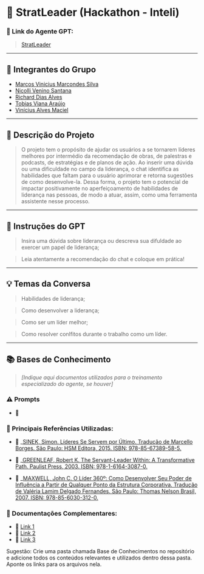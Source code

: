 # 🚀 StratLeader (Hackathon - Inteli) 

### **🔗 Link do Agente GPT:**  
> [StratLeader](https://chatgpt.com/g/g-67992a82d0808191856eeda37f8e7708-stratleader-hackathon-inteli)

---

## **👥 Integrantes do Grupo**  
- [Marcos Vinicius Marcondes Silva](https://www.linkedin.com/in/marcos-vinicius-m-silva/)
- [Nicolli Venino Santana](https://www.linkedin.com/in/nicolli-venino-santana-b84341254/)
- [Richard Dias Alves](http://linkedin.com/in/richarddalves/)
- [Tobias Viana Araújo](https://www.linkedin.com/in/tobias-viana/)
- [Vinícius Alves Maciel](http://www.linkedin.com/in/vinicius-maciel-/)
---

## **📄 Descrição do Projeto**  
> O projeto tem o propósito de ajudar os usuários a se tornarem líderes melhores por intermédio da recomendação de obras, de palestras e podcasts, de estratégias e de planos de ação. Ao inserir uma dúvida ou uma dificuldade no campo da liderança, o chat identifica as habilidades que faltam para o usuário aprimorar e retorna sugestões de como desenvolve-la. Dessa forma, o projeto tem o potencial de impactar positivamente no aperfeiçoamento de habilidades de liderança nas pessoas, de modo a atuar, assim, como uma ferramenta assistente nesse processo.

---

## **🤖 Instruções do GPT** 
> Insira uma dúvida sobre liderança ou descreva sua difuldade ao exercer um papel de liderança;

> Leia atentamente a recomendação do chat e coloque em prática!
---

## **💡 Temas da Conversa** 
> Habilidades de liderança;

> Como desenvolver a liderança;

> Como ser um líder melhor;

> Como resolver conlfitos durante o trabalho como um líder.
---

## **📚 Bases de Conhecimento**  
> _[Indique aqui documentos utilizados para o treinamento especializado do agente, se houver]_
### **⚠️ Prompts**
- 📗 
### **📘 Principais Referências Utilizadas:**  
- 📗 _[SINEK, Simon. Líderes Se Servem por Último. Tradução de Marcello Borges. São Paulo: HSM Editora, 2015. ISBN: 978-85-67389-58-5.](https://github.com/user-attachments/files/18606139/Lideres_se_servem_por_ultimo.pdf)

- 📙 _[GREENLEAF, Robert K. The Servant-Leader Within: A Transformative Path. Paulist Press, 2003. ISBN: 978-1-6164-3087-0.](https://github.com/user-attachments/files/18606131/Robert_K_Greenleaf_The_Servant_as_Leader.pdf)
  
- 📕 _[MAXWELL, John C. O Líder 360º: Como Desenvolver Seu Poder de Influência a Partir de Qualquer Ponto da Estrutura Corporativa. Tradução de Valéria Lamim Delgado Fernandes. São Paulo: Thomas Nelson Brasil, 2007. ISBN: 978-85-6030-312-0.](https://github.com/user-attachments/files/18606146/John-C.-Maxwell-Lider-360.pdf)

### **📖 Documentações Complementares:**  
- 🔗 [Link 1](#)  
- 🔗 [Link 2](#)  
- 🔗 [Link 3](#)  


Sugestão: Crie uma pasta chamada Base de Conhecimentos no repositório e adicione todos os conteúdos relevantes e utilizados dentro dessa pasta. Aponte os links para os arquivos nela.
